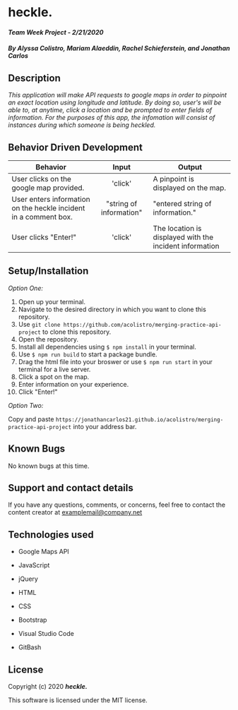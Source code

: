 # heckle.

#### _Team Week Project - 2/21/2020_

#### _By Alyssa Colistro, Mariam Alaeddin, Rachel Schieferstein, and Jonathan Carlos_

## **Description**

_This application will make API requests to google maps in order to pinpoint an exact location using longitude and latitude. By doing so, user's will be able to, at anytime, click a location and be prompted to enter fields of information. For the purposes of this app, the infomation will consist of instances during which someone is being heckled._

## **Behavior Driven Development**

| Behavior | Input | Output |
|----------|:-----:|--------|
| User clicks on the google map provided. | 'click' | A pinpoint is displayed on the map. |
| User enters information on the heckle incident in a comment box. | "string of information" | "entered string of information." |
| User clicks "Enter!" | 'click' | The location is displayed with the incident information |

## **Setup/Installation**

*Option One:*
1. Open up your terminal.
2. Navigate to the desired directory in which you want to clone this repository.
3. Use `git clone https://github.com/acolistro/merging-practice-api-project` to clone this repository.
4. Open the repository.
4. Install all dependencies using `$ npm install` in your terminal.
5. Use `$ npm run build` to start a package bundle.
5. Drag the html file into your broswer or use `$ npm run start` in your terminal for a live server. 
6. Click a spot on the map.
7. Enter information on your experience.
8. Click "Enter!"

*Option Two:*

Copy and paste `https://jonathancarlos21.github.io/acolistro/merging-practice-api-project` into your address bar.

## **Known Bugs**

No known bugs at this time.

## **Support and contact details**

If you have any questions, comments, or concerns, feel free to contact the content creator at examplemail@company.net 

## **Technologies used**
* Google Maps API

* JavaScript

* jQuery

* HTML

* CSS

* Bootstrap

* Visual Studio Code

* GitBash

## **License**

Copyright (c) 2020 **_heckle._**

This software is licensed under the MIT license.